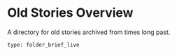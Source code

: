 # Old Stories Overview

A directory for old stories archived from times long past.
 
```ccard
type: folder_brief_live
```
 
